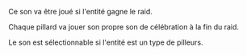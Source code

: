 Ce son va être joué si l'entité gagne le raid.

Chaque pillard va jouer son propre son de célébration à la fin du raid.

Le son est sélectionnable si l'entité est un type de pilleurs.